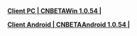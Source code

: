 **[Client PC | CNBETAWin 1.0.54 |  ](https://bhrpg-prod.oss-accelerate.aliyuncs.com/client/beta/20230512143408_Y6OQv3W4OgMfnkqS/StarRail_1.0.54.zip)**

**[Client Android | CNBETAAndroid 1.0.54 | ](https://bhrpg-prod.oss-accelerate.aliyuncs.com/client/beta/20230512143408_Y6OQv3W4OgMfnkqS/StarRail_1.0.54.apk)**

